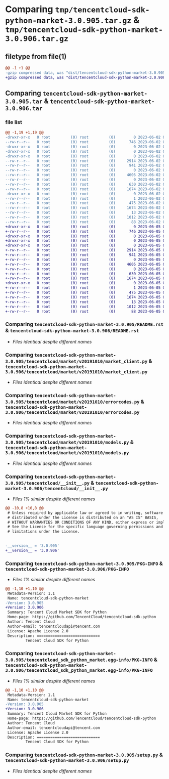 # Comparing `tmp/tencentcloud-sdk-python-market-3.0.905.tar.gz` & `tmp/tencentcloud-sdk-python-market-3.0.906.tar.gz`

## filetype from file(1)

```diff
@@ -1 +1 @@
-gzip compressed data, was "dist/tencentcloud-sdk-python-market-3.0.905.tar", last modified: Fri Jun  2 00:32:57 2023, max compression
+gzip compressed data, was "dist/tencentcloud-sdk-python-market-3.0.906.tar", last modified: Mon Jun  5 00:38:06 2023, max compression
```

## Comparing `tencentcloud-sdk-python-market-3.0.905.tar` & `tencentcloud-sdk-python-market-3.0.906.tar`

### file list

```diff
@@ -1,19 +1,19 @@
-drwxr-xr-x   0 root         (0) root         (0)        0 2023-06-02 00:32:57.000000 tencentcloud-sdk-python-market-3.0.905/
--rw-r--r--   0 root         (0) root         (0)      746 2023-06-02 00:32:57.000000 tencentcloud-sdk-python-market-3.0.905/README.rst
-drwxr-xr-x   0 root         (0) root         (0)        0 2023-06-02 00:32:57.000000 tencentcloud-sdk-python-market-3.0.905/tencentcloud/
-drwxr-xr-x   0 root         (0) root         (0)        0 2023-06-02 00:32:57.000000 tencentcloud-sdk-python-market-3.0.905/tencentcloud/market/
-drwxr-xr-x   0 root         (0) root         (0)        0 2023-06-02 00:32:57.000000 tencentcloud-sdk-python-market-3.0.905/tencentcloud/market/v20191010/
--rw-r--r--   0 root         (0) root         (0)     2914 2023-06-02 00:32:57.000000 tencentcloud-sdk-python-market-3.0.905/tencentcloud/market/v20191010/market_client.py
--rw-r--r--   0 root         (0) root         (0)      941 2023-06-02 00:32:57.000000 tencentcloud-sdk-python-market-3.0.905/tencentcloud/market/v20191010/errorcodes.py
--rw-r--r--   0 root         (0) root         (0)        0 2023-06-02 00:32:57.000000 tencentcloud-sdk-python-market-3.0.905/tencentcloud/market/v20191010/__init__.py
--rw-r--r--   0 root         (0) root         (0)     4605 2023-06-02 00:32:57.000000 tencentcloud-sdk-python-market-3.0.905/tencentcloud/market/v20191010/models.py
--rw-r--r--   0 root         (0) root         (0)        0 2023-06-02 00:32:57.000000 tencentcloud-sdk-python-market-3.0.905/tencentcloud/market/__init__.py
--rw-r--r--   0 root         (0) root         (0)      630 2023-06-02 00:32:57.000000 tencentcloud-sdk-python-market-3.0.905/tencentcloud/__init__.py
--rw-r--r--   0 root         (0) root         (0)     1674 2023-06-02 00:32:57.000000 tencentcloud-sdk-python-market-3.0.905/PKG-INFO
-drwxr-xr-x   0 root         (0) root         (0)        0 2023-06-02 00:32:57.000000 tencentcloud-sdk-python-market-3.0.905/tencentcloud_sdk_python_market.egg-info/
--rw-r--r--   0 root         (0) root         (0)        1 2023-06-02 00:32:57.000000 tencentcloud-sdk-python-market-3.0.905/tencentcloud_sdk_python_market.egg-info/dependency_links.txt
--rw-r--r--   0 root         (0) root         (0)      475 2023-06-02 00:32:57.000000 tencentcloud-sdk-python-market-3.0.905/tencentcloud_sdk_python_market.egg-info/SOURCES.txt
--rw-r--r--   0 root         (0) root         (0)     1674 2023-06-02 00:32:57.000000 tencentcloud-sdk-python-market-3.0.905/tencentcloud_sdk_python_market.egg-info/PKG-INFO
--rw-r--r--   0 root         (0) root         (0)       13 2023-06-02 00:32:57.000000 tencentcloud-sdk-python-market-3.0.905/tencentcloud_sdk_python_market.egg-info/top_level.txt
--rw-r--r--   0 root         (0) root         (0)     1012 2023-06-02 00:32:57.000000 tencentcloud-sdk-python-market-3.0.905/setup.py
--rw-r--r--   0 root         (0) root         (0)       88 2023-06-02 00:32:57.000000 tencentcloud-sdk-python-market-3.0.905/setup.cfg
+drwxr-xr-x   0 root         (0) root         (0)        0 2023-06-05 00:38:06.000000 tencentcloud-sdk-python-market-3.0.906/
+-rw-r--r--   0 root         (0) root         (0)      746 2023-06-05 00:38:06.000000 tencentcloud-sdk-python-market-3.0.906/README.rst
+drwxr-xr-x   0 root         (0) root         (0)        0 2023-06-05 00:38:06.000000 tencentcloud-sdk-python-market-3.0.906/tencentcloud/
+drwxr-xr-x   0 root         (0) root         (0)        0 2023-06-05 00:38:06.000000 tencentcloud-sdk-python-market-3.0.906/tencentcloud/market/
+drwxr-xr-x   0 root         (0) root         (0)        0 2023-06-05 00:38:06.000000 tencentcloud-sdk-python-market-3.0.906/tencentcloud/market/v20191010/
+-rw-r--r--   0 root         (0) root         (0)     2914 2023-06-05 00:38:06.000000 tencentcloud-sdk-python-market-3.0.906/tencentcloud/market/v20191010/market_client.py
+-rw-r--r--   0 root         (0) root         (0)      941 2023-06-05 00:38:06.000000 tencentcloud-sdk-python-market-3.0.906/tencentcloud/market/v20191010/errorcodes.py
+-rw-r--r--   0 root         (0) root         (0)        0 2023-06-05 00:38:06.000000 tencentcloud-sdk-python-market-3.0.906/tencentcloud/market/v20191010/__init__.py
+-rw-r--r--   0 root         (0) root         (0)     4605 2023-06-05 00:38:06.000000 tencentcloud-sdk-python-market-3.0.906/tencentcloud/market/v20191010/models.py
+-rw-r--r--   0 root         (0) root         (0)        0 2023-06-05 00:38:06.000000 tencentcloud-sdk-python-market-3.0.906/tencentcloud/market/__init__.py
+-rw-r--r--   0 root         (0) root         (0)      630 2023-06-05 00:38:06.000000 tencentcloud-sdk-python-market-3.0.906/tencentcloud/__init__.py
+-rw-r--r--   0 root         (0) root         (0)     1674 2023-06-05 00:38:06.000000 tencentcloud-sdk-python-market-3.0.906/PKG-INFO
+drwxr-xr-x   0 root         (0) root         (0)        0 2023-06-05 00:38:06.000000 tencentcloud-sdk-python-market-3.0.906/tencentcloud_sdk_python_market.egg-info/
+-rw-r--r--   0 root         (0) root         (0)        1 2023-06-05 00:38:06.000000 tencentcloud-sdk-python-market-3.0.906/tencentcloud_sdk_python_market.egg-info/dependency_links.txt
+-rw-r--r--   0 root         (0) root         (0)      475 2023-06-05 00:38:06.000000 tencentcloud-sdk-python-market-3.0.906/tencentcloud_sdk_python_market.egg-info/SOURCES.txt
+-rw-r--r--   0 root         (0) root         (0)     1674 2023-06-05 00:38:06.000000 tencentcloud-sdk-python-market-3.0.906/tencentcloud_sdk_python_market.egg-info/PKG-INFO
+-rw-r--r--   0 root         (0) root         (0)       13 2023-06-05 00:38:06.000000 tencentcloud-sdk-python-market-3.0.906/tencentcloud_sdk_python_market.egg-info/top_level.txt
+-rw-r--r--   0 root         (0) root         (0)     1012 2023-06-05 00:38:06.000000 tencentcloud-sdk-python-market-3.0.906/setup.py
+-rw-r--r--   0 root         (0) root         (0)       88 2023-06-05 00:38:06.000000 tencentcloud-sdk-python-market-3.0.906/setup.cfg
```

### Comparing `tencentcloud-sdk-python-market-3.0.905/README.rst` & `tencentcloud-sdk-python-market-3.0.906/README.rst`

 * *Files identical despite different names*

### Comparing `tencentcloud-sdk-python-market-3.0.905/tencentcloud/market/v20191010/market_client.py` & `tencentcloud-sdk-python-market-3.0.906/tencentcloud/market/v20191010/market_client.py`

 * *Files identical despite different names*

### Comparing `tencentcloud-sdk-python-market-3.0.905/tencentcloud/market/v20191010/errorcodes.py` & `tencentcloud-sdk-python-market-3.0.906/tencentcloud/market/v20191010/errorcodes.py`

 * *Files identical despite different names*

### Comparing `tencentcloud-sdk-python-market-3.0.905/tencentcloud/market/v20191010/models.py` & `tencentcloud-sdk-python-market-3.0.906/tencentcloud/market/v20191010/models.py`

 * *Files identical despite different names*

### Comparing `tencentcloud-sdk-python-market-3.0.905/tencentcloud/__init__.py` & `tencentcloud-sdk-python-market-3.0.906/tencentcloud/__init__.py`

 * *Files 1% similar despite different names*

```diff
@@ -10,8 +10,8 @@
 # Unless required by applicable law or agreed to in writing, software
 # distributed under the License is distributed on an "AS IS" BASIS,
 # WITHOUT WARRANTIES OR CONDITIONS OF ANY KIND, either express or implied.
 # See the License for the specific language governing permissions and
 # limitations under the License.
 
 
-__version__ = '3.0.905'
+__version__ = '3.0.906'
```

### Comparing `tencentcloud-sdk-python-market-3.0.905/PKG-INFO` & `tencentcloud-sdk-python-market-3.0.906/PKG-INFO`

 * *Files 1% similar despite different names*

```diff
@@ -1,10 +1,10 @@
 Metadata-Version: 1.1
 Name: tencentcloud-sdk-python-market
-Version: 3.0.905
+Version: 3.0.906
 Summary: Tencent Cloud Market SDK for Python
 Home-page: https://github.com/TencentCloud/tencentcloud-sdk-python
 Author: Tencent Cloud
 Author-email: tencentcloudapi@tencent.com
 License: Apache License 2.0
 Description: ============================
         Tencent Cloud SDK for Python
```

### Comparing `tencentcloud-sdk-python-market-3.0.905/tencentcloud_sdk_python_market.egg-info/PKG-INFO` & `tencentcloud-sdk-python-market-3.0.906/tencentcloud_sdk_python_market.egg-info/PKG-INFO`

 * *Files 1% similar despite different names*

```diff
@@ -1,10 +1,10 @@
 Metadata-Version: 1.1
 Name: tencentcloud-sdk-python-market
-Version: 3.0.905
+Version: 3.0.906
 Summary: Tencent Cloud Market SDK for Python
 Home-page: https://github.com/TencentCloud/tencentcloud-sdk-python
 Author: Tencent Cloud
 Author-email: tencentcloudapi@tencent.com
 License: Apache License 2.0
 Description: ============================
         Tencent Cloud SDK for Python
```

### Comparing `tencentcloud-sdk-python-market-3.0.905/setup.py` & `tencentcloud-sdk-python-market-3.0.906/setup.py`

 * *Files identical despite different names*

